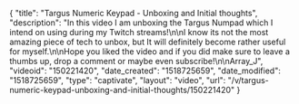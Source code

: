 {
    "title": "Targus Numeric Keypad - Unboxing and Initial thoughts",
    "description": "In this video I am unboxing the Targus Numpad which I intend on using during my Twitch streams!\n\nI know its not the most amazing piece of tech to unbox, but It will definitely become rather useful for myself.\n\nHope you liked the video and if you did make sure to leave a thumbs up, drop a comment or maybe even subscribe!\n\nArray_J",
    "videoid": "150221420",
    "date_created": "1518725659",
    "date_modified": "1518725659",
    "type": "captivate",
    "layout": "video",
    "url": "\/v\/targus-numeric-keypad-unboxing-and-initial-thoughts\/150221420"
}